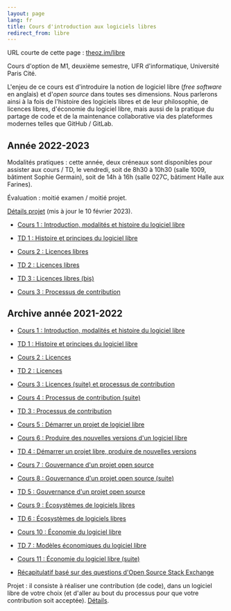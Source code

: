 ```yaml
---
layout: page
lang: fr
title: Cours d'introduction aux logiciels libres
redirect_from: libre
---
```


URL courte de cette page : [theoz.im/libre](http://theoz.im/libre)

Cours d'option de M1, deuxième semestre, UFR d'informatique, Université Paris Cité.

L'enjeu de ce cours est d'introduire la notion de logiciel libre (*free software* en anglais) et d'*open source* dans toutes ses dimensions. Nous parlerons ainsi à la fois de l'histoire des logiciels libres et de leur philosophie, de licences libres, d'économie du logiciel libre, mais aussi de la pratique du partage de code et de la maintenance collaborative via des plateformes modernes telles que GitHub / GitLab.

## Année 2022-2023

Modalités pratiques : cette année, deux créneaux sont disponibles pour assister aux cours / TD, le vendredi, soit de 8h30 à 10h30 (salle 1009, bâtiment Sophie Germain), soit de 14h à 16h (salle 027C, bâtiment Halle aux Farines).

Évaluation : moitié examen / moitié projet.

[Détails projet](/pdf/Cours-logiciel-libre-projet-2023.pdf) (mis à jour le 10 février 2023).

- [Cours 1 : Introduction, modalités et histoire du logiciel libre](/pdf/Cours-logiciel-libre-2023-1.pdf)

- [TD 1 : Histoire et principes du logiciel libre](/pdf/Cours-logiciel-libre-td1.pdf)

- [Cours 2 : Licences libres](/pdf/Cours-logiciel-libre-2023-2.pdf)

- [TD 2 : Licences libres](/pdf/Cours-logiciel-libre-2023-td2.pdf)

- [TD 3 : Licences libres (bis)](/pdf/Cours-logiciel-libre-2023-td3.pdf)

- [Cours 3 : Processus de contribution](/pdf/Cours-logiciel-libre-2023-3.pdf)

## Archive année 2021-2022

- [Cours 1 : Introduction, modalités et histoire du logiciel libre](/pdf/Cours-logiciel-libre-1.pdf)

- [TD 1 : Histoire et principes du logiciel libre](/pdf/Cours-logiciel-libre-td1.pdf)

- [Cours 2 : Licences](/pdf/Cours-logiciel-libre-2.pdf)

- [TD 2 : Licences](/pdf/Cours-logiciel-libre-td2.pdf)

- [Cours 3 : Licences (suite) et processus de contribution](/pdf/Cours-logiciel-libre-3.pdf)

- [Cours 4 : Processus de contribution (suite)](/pdf/Cours-logiciel-libre-4.pdf)

- [TD 3 : Processus de contribution](/pdf/Cours-logiciel-libre-td3.pdf)

- [Cours 5 : Démarrer un projet de logiciel libre](/pdf/Cours-logiciel-libre-5.pdf)

- [Cours 6 : Produire des nouvelles versions d'un logiciel libre](/pdf/Cours-logiciel-libre-6.pdf)

- [TD 4 : Démarrer un projet libre, produire de nouvelles versions](/pdf/Cours-logiciel-libre-td4.pdf)

- [Cours 7 : Gouvernance d'un projet open source](/pdf/Cours-logiciel-libre-7.pdf)

- [Cours 8 : Gouvernance d'un projet open source (suite)](/pdf/Cours-logiciel-libre-8.pdf)

- [TD 5 : Gouvernance d'un projet open source](/pdf/Cours-logiciel-libre-td5.pdf)

- [Cours 9 : Écosystèmes de logiciels libres](/pdf/Cours-logiciel-libre-9.pdf)

- [TD 6 : Écosystèmes de logiciels libres](/pdf/Cours-logiciel-libre-td6.pdf)

- [Cours 10 : Économie du logiciel libre](/pdf/Cours-logiciel-libre-10.pdf)

- [TD 7 : Modèles économiques du logiciel libre](/pdf/Cours-logiciel-libre-td7.pdf)

- [Cours 11 : Économie du logiciel libre (suite)](/pdf/Cours-logiciel-libre-11.pdf)

- [Récapitulatif basé sur des questions d'Open Source Stack Exchange](/fr/recap-open-source-stack-exchange)

Projet : il consiste à réaliser une contribution (de code), dans un logiciel libre de votre choix (et d'aller au bout du processus pour que votre contribution soit acceptée). [Détails](/pdf/Cours-logiciel-libre-projet.pdf).
